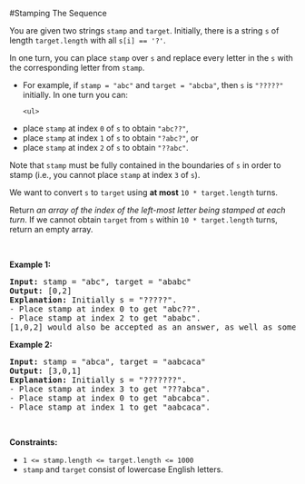 #Stamping The Sequence
<p>You are given two strings <code>stamp</code> and <code>target</code>. Initially, there is a string <code>s</code> of length <code>target.length</code> with all <code>s[i] == '?'</code>.</p>
<p>In one turn, you can place <code>stamp</code> over <code>s</code> and replace every letter in the <code>s</code> with the corresponding letter from <code>stamp</code>.</p>
<ul>
<li>For example, if <code>stamp = "abc"</code> and <code>target = "abcba"</code>, then <code>s</code> is <code>"?????"</code> initially. In one turn you can:
<pre><code>&lt;ul&gt;
</code></pre>
<li>place <code>stamp</code> at index <code>0</code> of <code>s</code> to obtain <code>"abc??"</code>,</li>
<li>place <code>stamp</code> at index <code>1</code> of <code>s</code> to obtain <code>"?abc?"</code>, or</li>
<li>place <code>stamp</code> at index <code>2</code> of <code>s</code> to obtain <code>"??abc"</code>.</li>
</ul>
    Note that <code>stamp</code> must be fully contained in the boundaries of <code>s</code> in order to stamp (i.e., you cannot place <code>stamp</code> at index <code>3</code> of <code>s</code>).</li>
</ul>
<p>We want to convert <code>s</code> to <code>target</code> using <strong>at most</strong> <code>10 * target.length</code> turns.</p>
<p>Return <em>an array of the index of the left-most letter being stamped at each turn</em>. If we cannot obtain <code>target</code> from <code>s</code> within <code>10 * target.length</code> turns, return an empty array.</p>
<p> </p>
<p><strong class="example">Example 1:</strong></p>
<pre><strong>Input:</strong> stamp = "abc", target = "ababc"
<strong>Output:</strong> [0,2]
<strong>Explanation:</strong> Initially s = "?????".
- Place stamp at index 0 to get "abc??".
- Place stamp at index 2 to get "ababc".
[1,0,2] would also be accepted as an answer, as well as some other answers.
</pre>
<p><strong class="example">Example 2:</strong></p>
<pre><strong>Input:</strong> stamp = "abca", target = "aabcaca"
<strong>Output:</strong> [3,0,1]
<strong>Explanation:</strong> Initially s = "???????".
- Place stamp at index 3 to get "???abca".
- Place stamp at index 0 to get "abcabca".
- Place stamp at index 1 to get "aabcaca".
</pre>
<p> </p>
<p><strong>Constraints:</strong></p>
<ul>
<li><code>1 &lt;= stamp.length &lt;= target.length &lt;= 1000</code></li>
<li><code>stamp</code> and <code>target</code> consist of lowercase English letters.</li>
</ul>
